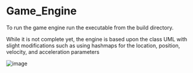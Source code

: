 # Game_Engine

To run the game engine run the executable from the build directory.

While it is not complete yet, the engine is based upon the class UML with slight modifications such as using hashmaps for the location, position, velocity, and acceleration parameters

![image](https://user-images.githubusercontent.com/107002749/200781935-910cd434-a990-4221-bddf-238fa334fac7.png)
